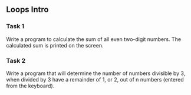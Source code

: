 ## Loops Intro

### Task 1

Write a program to calculate the sum of all even two-digit numbers. The calculated sum is printed on the screen.

### Task 2

Write a program that will determine the number of numbers divisible by 3, when divided by 3 have a remainder of 1, or 2, out of n numbers (entered from the keyboard).